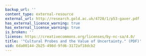 ```yaml
---
backup_url: ''
content_type: external-resource
external_url: http://research.gold.ac.uk/4720/1/p53-gaver.pdf
has_external_licence_warning: true
has_external_license_warning: true
is_broken: ''
license: https://creativecommons.org/licenses/by-nc-sa/4.0/
title: '"Cultural Probes and the Value of Uncertainty." (PDF)'
uid: 6da00144-2b25-498d-9fd6-3172af18dcb2
---
```

